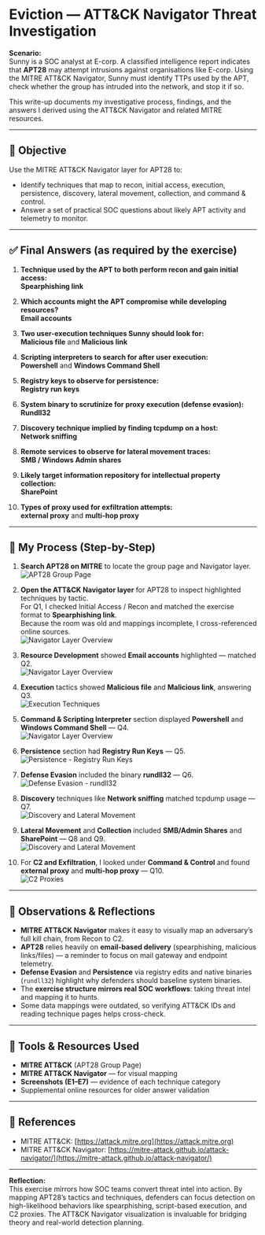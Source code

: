 # Eviction — ATT&CK Navigator Threat Investigation

**Scenario:**  
Sunny is a SOC analyst at E-corp. A classified intelligence report indicates that **APT28** may attempt intrusions against organisations like E-corp. Using the MITRE ATT&CK Navigator, Sunny must identify TTPs used by the APT, check whether the group has intruded into the network, and stop it if so.

This write-up documents my investigative process, findings, and the answers I derived using the ATT&CK Navigator and related MITRE resources.

---

## 📌 Objective
Use the MITRE ATT&CK Navigator layer for APT28 to:
- Identify techniques that map to recon, initial access, execution, persistence, discovery, lateral movement, collection, and command & control.
- Answer a set of practical SOC questions about likely APT activity and telemetry to monitor.

---

## ✅ Final Answers (as required by the exercise)
1. **Technique used by the APT to both perform recon and gain initial access:**  
   **Spearphishing link**

2. **Which accounts might the APT compromise while developing resources?**  
   **Email accounts**

3. **Two user-execution techniques Sunny should look for:**  
   **Malicious file** and **Malicious link**

4. **Scripting interpreters to search for after user execution:**  
   **Powershell** and **Windows Command Shell**

5. **Registry keys to observe for persistence:**  
   **Registry run keys**

6. **System binary to scrutinize for proxy execution (defense evasion):**  
   **Rundll32**

7. **Discovery technique implied by finding tcpdump on a host:**  
   **Network sniffing**

8. **Remote services to observe for lateral movement traces:**  
   **SMB / Windows Admin shares**

9. **Likely target information repository for intellectual property collection:**  
   **SharePoint**

10. **Types of proxy used for exfiltration attempts:**  
    **external proxy** and **multi-hop proxy**

---

## 🔎 My Process (Step-by-Step)

1. **Search APT28 on MITRE** to locate the group page and Navigator layer.  
   ![APT28 Group Page](./screenshots/E1.png)

2. **Open the ATT&CK Navigator layer** for APT28 to inspect highlighted techniques by tactic.  
   For Q1, I checked Initial Access / Recon and matched the exercise format to **Spearphishing link**.  
   Because the room was old and mappings incomplete, I cross-referenced online sources.  
   ![Navigator Layer Overview](./screenshots/E2.png)

3. **Resource Development** showed **Email accounts** highlighted — matched Q2.  
   ![Navigator Layer Overview](./screenshots/E2.png)

4. **Execution** tactics showed **Malicious file** and **Malicious link**, answering Q3.  
   ![Execution Techniques](./screenshots/E3.png)

5. **Command & Scripting Interpreter** section displayed **Powershell** and **Windows Command Shell** — Q4.  
   ![Navigator Layer Overview](./screenshots/E2.png)

6. **Persistence** section had **Registry Run Keys** — Q5.  
   ![Persistence - Registry Run Keys](./screenshots/E4.png)

7. **Defense Evasion** included the binary **rundll32** — Q6.  
   ![Defense Evasion - rundll32](./screenshots/E5.png)

8. **Discovery** techniques like **Network sniffing** matched tcpdump usage — Q7.  
   ![Discovery and Lateral Movement](./screenshots/E6.png)

9. **Lateral Movement** and **Collection** included **SMB/Admin Shares** and **SharePoint** — Q8 and Q9.  
   ![Discovery and Lateral Movement](./screenshots/E6.png)

10. For **C2 and Exfiltration**, I looked under **Command & Control** and found **external proxy** and **multi-hop proxy** — Q10.  
    ![C2 Proxies](./screenshots/E7.png)

---

## 🧠 Observations & Reflections

- **MITRE ATT&CK Navigator** makes it easy to visually map an adversary’s full kill chain, from Recon to C2.  
- **APT28** relies heavily on **email-based delivery** (spearphishing, malicious links/files) — a reminder to focus on mail gateway and endpoint telemetry.  
- **Defense Evasion** and **Persistence** via registry edits and native binaries (`rundll32`) highlight why defenders should baseline system binaries.  
- The **exercise structure mirrors real SOC workflows**: taking threat intel and mapping it to hunts.  
- Some data mappings were outdated, so verifying ATT&CK IDs and reading technique pages helps cross-check.

---

## 🔧 Tools & Resources Used
- **MITRE ATT&CK** (APT28 Group Page)  
- **MITRE ATT&CK Navigator** — for visual mapping  
- **Screenshots (E1–E7)** — evidence of each technique category  
- Supplemental online resources for older answer validation  

---

## 🔗 References
- MITRE ATT&CK: [https://attack.mitre.org](https://attack.mitre.org)  
- MITRE ATT&CK Navigator: [https://mitre-attack.github.io/attack-navigator/](https://mitre-attack.github.io/attack-navigator/)

---

**Reflection:**  
This exercise mirrors how SOC teams convert threat intel into action. By mapping APT28’s tactics and techniques, defenders can focus detection on high-likelihood behaviors like spearphishing, script-based execution, and C2 proxies. The ATT&CK Navigator visualization is invaluable for bridging theory and real-world detection planning.
